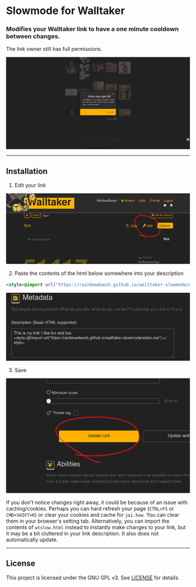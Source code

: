 # Slowmode for Walltaker
### Modifies your Walltaker link to have a one minute cooldown between changes.
The link owner still has full permissions.

![Warning Dialog](screenshots/SlowmodeAction.png)

---
## Installation
1. Edit your link

![Step 1](screenshots/WT1.png)

2. Paste the contents of the html below somewhere into your description
```html
<style>@import url("https://rainbowdaesh.github.io/walltaker-slowmode/wtslo.css");</style>
```

![Step 2](screenshots/WT2_1.png)

3. Save

![Step 3](screenshots/WT3.png)

If you don't notice changes right away, it could be because of an issue with caching/cookies. Perhaps you can hard refresh your page (`CTRL+F5` or `CMD+SHIFT+R`) or clear your cookies and cache for `joi.how`. You can clear them in your browser's setting tab. Alternatively, you can import the contents of `wtslow.html` instead to instantly make changes to your link, but it may be a bit cluttered in your link description. It also does not automatically update.

---
## License
This project is licensed under the GNU GPL v3. See [LICENSE](LICENSE) for details.
